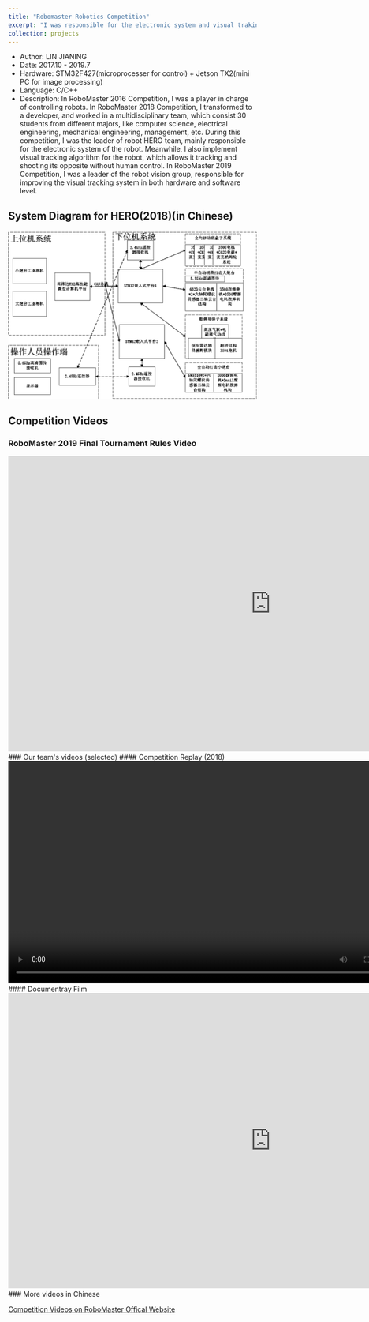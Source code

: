 ```yaml
---
title: "Robomaster Robotics Competition"
excerpt: "I was responsible for the electronic system and visual traking system of a robot named HERO, which is showed below.<br/><img src='/images/projects-2/hero2.gif' width='600'>"
collection: projects
---
```


- Author: LIN JIANING
- Date: 2017.10 - 2019.7
- Hardware: STM32F427(microprocesser for control) + Jetson TX2(mini PC for image processing)
- Language: C/C++
- Description: In RoboMaster 2016 Competition, I was a player in charge of controlling robots. In RoboMaster 2018 Competition, I transformed to a developer, and worked in a multidisciplinary team, which consist 30 students from different majors, like computer science, electrical engineering, mechanical engineering, management, etc. During this competition, I was the leader of robot HERO team, mainly responsible for the electronic system of the robot. Meanwhile, I also implement visual tracking algorithm for the robot, which allows it tracking and shooting its opposite without human control. In RoboMaster 2019 Competition, I was a leader of the robot vision group, responsible for improving the visual tracking system in both hardware and software level.

## System Diagram for HERO(2018)(in Chinese)

<img src='/images/projects-2/system.png' width='600'>

## Competition Videos
### RoboMaster 2019 Final Tournament Rules Video
<iframe width="1063" height="598" src="https://www.youtube.com/embed/8un8FP0ZSPs" frameborder="0" allow="accelerometer; autoplay; encrypted-media; gyroscope; picture-in-picture" allowfullscreen></iframe>
###  Our team's videos (selected)
#### Competition Replay (2018)
<video width="800" height="450" controls>
  <source src="https://cn-videos.dji.net/video_trans/eeeed3ea889c4bdeb8ab1823983cb02c/1080.mp4" type="video/mp4">
Your browser does not support the video tag.
</video>
#### Documentray Film
<iframe  width="1063" height="598" src="https://v.qq.com/txp/iframe/player.html?vid=h0026imc8wq" frameborder="0" allow="accelerometer; autoplay; encrypted-media; gyroscope; picture-in-picture" allowfullscreen></iframe>
### More videos in Chinese

[Competition Videos on RoboMaster Offical Website](https://www.robomaster.com/zh-CN/resource/video)